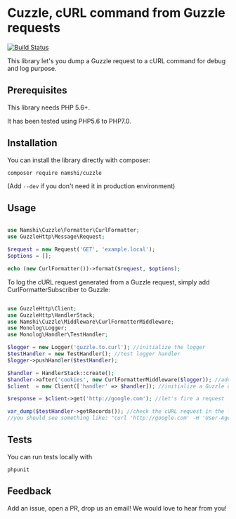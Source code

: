 # Cuzzle, cURL command from Guzzle requests

[![Build Status](https://travis-ci.org/vicleca/cuzzle.svg?branch=master)](https://travis-ci.org/vicleca/cuzzle)

This library let's you dump a Guzzle request to a cURL command for debug and log purpose.

## Prerequisites

This library needs PHP 5.6+.

It has been tested using PHP5.6 to PHP7.0.

## Installation

You can install the library directly with composer:
```
composer require namshi/cuzzle
```
(Add `--dev` if you don't need it in production environment)

## Usage

```php

use Namshi\Cuzzle\Formatter\CurlFormatter;
use GuzzleHttp\Message\Request;

$request = new Request('GET', 'example.local');
$options = [];

echo (new CurlFormatter())->format($request, $options);

```

To log the cURL request generated from a Guzzle request, simply add CurlFormatterSubscriber to Guzzle:

```php

use GuzzleHttp\Client;
use GuzzleHttp\HandlerStack;
use Namshi\Cuzzle\Middleware\CurlFormatterMiddleware;
use Monolog\Logger;
use Monolog\Handler\TestHandler;

$logger = new Logger('guzzle.to.curl'); //initialize the logger
$testHandler = new TestHandler(); //test logger handler
$logger->pushHandler($testHandler);

$handler = HandlerStack::create();
$handler->after('cookies', new CurlFormatterMiddleware($logger)); //add the cURL formatter middleware
$client  = new Client(['handler' => $handler]); //initialize a Guzzle client

$response = $client->get('http://google.com'); //let's fire a request

var_dump($testHandler->getRecords()); //check the cURL request in the logs, 
//you should see something like: "curl 'http://google.com' -H 'User-Agent: Guzzle/4.2.1 curl/7.37.1 PHP/5.5.16"

```

## Tests

You can run tests locally with

```
phpunit
```

## Feedback

Add an issue, open a PR, drop us an email! We would love to hear from you!
